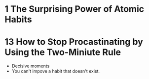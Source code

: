 # 1 The Surprising Power of Atomic Habits
# 13 How to Stop Procastinating by Using the Two-Miniute Rule 
- Decisive moments
- You can't impove a habit that doesn't exist.